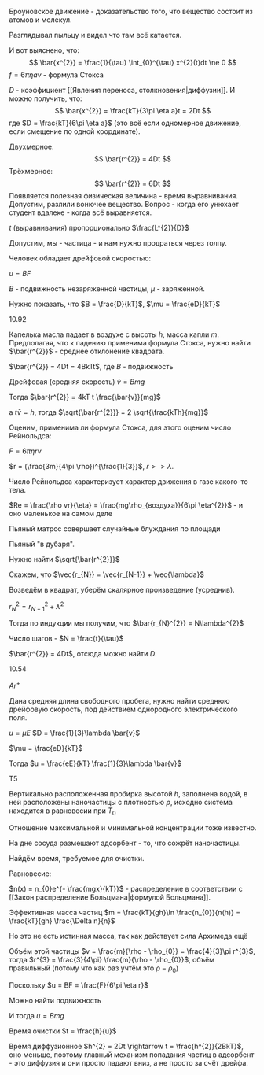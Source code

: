 Броуновское движение - доказательство того, что вещество состоит из атомов и молекул.

Разглядывал пыльцу и видел что там всё катается.

И вот выяснено, что:
$$
\bar{x^{2}} = \frac{1}{\tau} \int_{0}^{\tau} x^{2}(t)dt \ne 0
$$
$f = 6\pi \eta a v$ - формула Стокса

$D$ - коэффициент [[Явления переноса, столкновения|диффузии]].
И можно получить, что:
$$
\bar{x^{2}} = \frac{kT}{3\pi \eta a}t = 2Dt
$$где $D = \frac{kT}{6\pi \eta a}$ (это всё если одномерное движение, если смещение по одной координате).

Двухмерное:
$$
\bar{r^{2}} = 4Dt
$$
Трёхмерное:
$$
\bar{r^{2}} = 6Dt
$$
Появляется полезная физическая величина - время выравнивания. Допустим, разлили вонючее вещество. Вопрос - когда его унюхает студент вдалеке - когда всё выравняется.

$t$ (выравнивания) пропорционально $\frac{L^{2}}{D}$

Допустим, мы - частица - и нам нужно продраться через толпу.

Человек обладает дрейфовой скоростью:

$u = BF$

$B$ - подвижность незаряженной частицы, $\mu$ - заряженной.

Нужно показать, что $B = \frac{D}{kT}$, $\mu = \frac{eD}{kT}$

10.92

Капелька масла падает в воздухе с высоты $h$, масса капли $m$. Предполагая, что к падению применима формула Стокса, нужно найти $\bar{r^{2}}$ - среднее отклонение квадрата.

$\bar{r^{2}} = 4Dt = 4BkTt$, где $B$ - подвижность

Дрейфовая (средняя скорость) $\bar{v} = Bmg$

Тогда $\bar{r^{2}} = 4kT t \frac{\bar{v}}{mg}$

а $t\bar{v} = h$, тогда $\sqrt{\bar{r^{2}}} = 2 \sqrt{\frac{kTh}{mg}}$

Оценим, применима ли формула Стокса, для этого оценим число Рейнольдса:

$F = 6\pi \eta r v$

$r = (\frac{3m}{4\pi \rho})^{\frac{1}{3}}$, $r >> \lambda$.

Число Рейнольдса характеризует характер движения в газе какого-то тела.

$Re = \frac{\rho vr}{\eta} = \frac{mg\rho_{воздуха}}{6\pi \eta^{2}}$ - и оно маленькое на самом деле

Пьяный матрос совершает случайные блуждания по площади

Пьяный "в дубаря".

Нужно найти $\sqrt{\bar{r^{2}}}$

Скажем, что $\vec{r_{N}} = \vec{r_{N-1}} + \vec{\lambda}$

Возведём в квадрат, уберём скалярное произведение (усреднив).

$r_{N}^{2} = r_{N-1}^{2} + \lambda^{2}$

Тогда по индукции мы получим, что $\bar{r_{N}^{2}} = N\lambda^{2}$

Число шагов - $N = \frac{t}{\tau}$

$\bar{r^{2}} = 4Dt$, отсюда можно найти $D$.

10.54

$Ar^{+}$

Дана средняя длина свободного пробега, нужно найти среднюю дрейфовую скорость, под действием однородного электрического поля.

$u = \mu E$
$D = \frac{1}{3}\lambda \bar{v}$

$\mu = \frac{eD}{kT}$

Тогда $u = \frac{eE}{kT} \frac{1}{3}\lambda \bar{v}$

Т5

Вертикально расположенная пробирка высотой $h$, заполнена водой, в ней расположены наночастицы с плотностью $\rho$, исходно система находится в равновесии при $T_{0}$

Отношение максимальной и минимальной концентрации тоже известно.

На дне сосуда размешают адсорбент - то, что сожрёт наночастицы.

Найдём время, требуемое для очистки.

Равновесие:

$n(x) = n_{0}e^{- \frac{mgx}{kT}}$ - распределение в соответствии с [[Закон распределение Больцмана|формулой Больцмана]].

Эффективная масса частиц
$m = \frac{kT}{gh}\ln \frac{n_{0}}{n(h)} = \frac{kT}{gh} \frac{\Delta n}{n}$

Но это не есть истинная масса, так как действует сила Архимеда ещё

Объём этой частицы $v = \frac{m}{\rho - \rho_{0}} = \frac{4}{3}\pi r^{3}$, тогда $r^{3} = \frac{3}{4\pi} \frac{m}{\rho - \rho_{0}}$, объём правильный (потому что как раз учтём это $\rho - \rho_{0}$)

Поскольку $u = BF = \frac{F}{6\pi \eta r}$

Можно найти подвижность

И тогда $u = Bmg$

Время очистки $t = \frac{h}{u}$

Время диффузионное $h^{2} = 2Dt \rightarrow t = \frac{h^{2}}{2BkT}$, оно меньше, поэтому главный механизм попадания частиц в адсорбент - это диффузия и они просто падают вниз, а не просто за счёт дрейфа.

